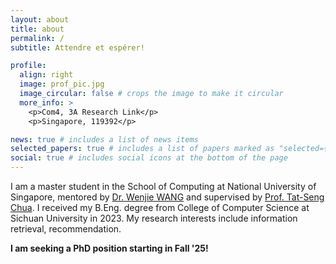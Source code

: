 ```yaml
---
layout: about
title: about
permalink: /
subtitle: Attendre et espérer! 

profile:
  align: right
  image: prof_pic.jpg
  image_circular: false # crops the image to make it circular
  more_info: >
    <p>Com4, 3A Research Link</p>
    <p>Singapore, 119392</p>

news: true # includes a list of news items
selected_papers: true # includes a list of papers marked as "selected={true}"
social: true # includes social icons at the bottom of the page
---
```



I am a master student in the School of Computing at National University of Singapore, mentored by [Dr. Wenjie WANG](https://wenjiewwj.github.io/) and supervised by [Prof. Tat-Seng Chua](https://www.chuatatseng.com/). I received my B.Eng. degree from College of Computer Science at Sichuan University in 2023. My research interests include information retrieval, recommendation. 

**I am seeking a PhD position starting in Fall '25!**
<!-- Write your biography here. Tell the world about yourself. Link to your favorite [subreddit](http://reddit.com). You can put a picture in, too. The code is already in, just name your picture `prof_pic.jpg` and put it in the `img/` folder.

Put your address / P.O. box / other info right below your picture. You can also disable any of these elements by editing `profile` property of the YAML header of your `_pages/about.md`. Edit `_bibliography/papers.bib` and Jekyll will render your [publications page](/al-folio/publications/) automatically.

Link to your social media connections, too. This theme is set up to use [Font Awesome icons](https://fontawesome.com/) and [Academicons](https://jpswalsh.github.io/academicons/), like the ones below. Add your Facebook, Twitter, LinkedIn, Google Scholar, or just disable all of them. -->
